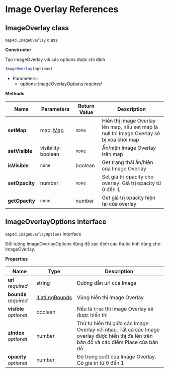 # Image Overlay References

## ImageOverlay class

`map4d.ImageOverlay` class

**Constructor** 

Tạo ImageOverlay với các options được chỉ định

```js
ImageOverlay(options)
```

- Parameters:
  - options: [ImageOverlayOptions](/ipostmap-map/web/v1.0/reference/image-overlay.md?id=imageoverlayoptions-interface) *required*

**Methods**

| Name           | Parameters                              | Return Value | Description                                                                            |
|----------------|-----------------------------------------|--------------|----------------------------------------------------------------------------------------|
| **setMap**     | map: [Map](/ipostmap-map/web/v1.0/reference/map.md?id=map-class) | `none`       | Hiển thị Image Overlay lên map, nếu set map là null thì Image Overlay sẽ bị xóa khỏi map |
| **setVisible** | visibility: boolean                     | `none`       | Ẩn/hiện Image Overlay trên map                                                         |
| **isVisible**  | `none`                                  | boolean      | Get trạng thái ẩn/hiện của Image Overlay                                               |
| **setOpacity** | number                                  | `none`       | Set giá trị opacity cho overlay. Giá trị opacity từ 0 đến 1                            |
| **getOpacity** | `none`                                  | number       | Get giá trị opacity hiện tại của overlay                                               |


## ImageOverlayOptions interface

`map4d.ImageOverlayOptions` interface

Đối tượng ImageOverlayOptions đùng để xác định các thuộc tính dùng cho ImageOverlay.

**Properties**

| Name                   | Type     | Description                                                                                                                                                                            |
|------------------------|----------|----------------------------------------------------------------------------------------------------------------------------------------------------------------------------------------|
| **url** *required*     | string   | Đường dẫn url của Image                                                                                                                                                                |
| **bounds** *required*  | [ILatLngBounds](/ipostmap-map/web/v1.0/reference/coordinates.md?id=ilatlngbounds) | Vùng hiển thị Image Overlay                                                                                                            |
| **visible** *optional* | boolean  | Nếu là `true` thì Image Overlay sẽ được hiển thị                                                                                                                                       |
| **zIndex** *optional*  | number   | Thứ tự hiển thị giữa các Image Overlay với nhau. Tất cả các Image overlay được hiển thị đè lên trên bản đồ và các điểm Place của bản đồ                                                |
| **opacity** *optional* | number   | Độ trong suốt của Image Overlay. Có giá trị từ 0 đến 1                                                                                                                                 |
